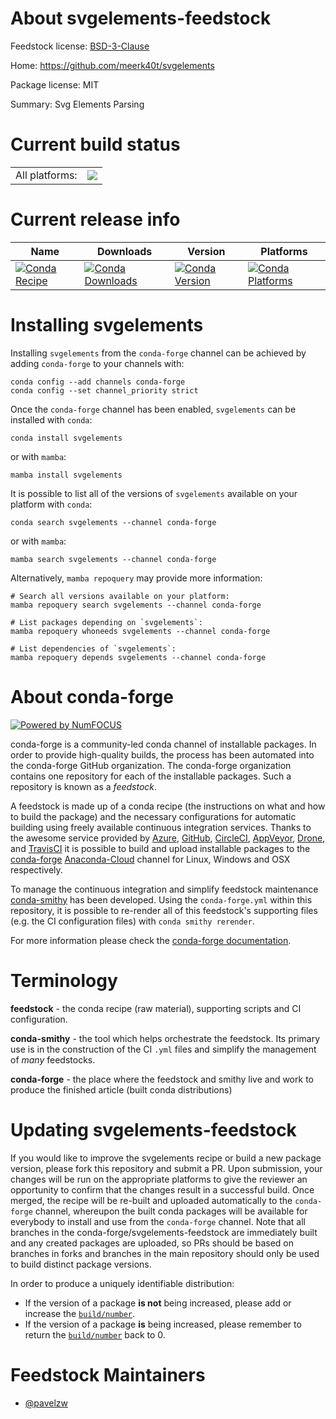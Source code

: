 About svgelements-feedstock
===========================

Feedstock license: [BSD-3-Clause](https://github.com/conda-forge/svgelements-feedstock/blob/main/LICENSE.txt)

Home: https://github.com/meerk40t/svgelements

Package license: MIT

Summary: Svg Elements Parsing

Current build status
====================


<table><tr><td>All platforms:</td>
    <td>
      <a href="https://dev.azure.com/conda-forge/feedstock-builds/_build/latest?definitionId=18215&branchName=main">
        <img src="https://dev.azure.com/conda-forge/feedstock-builds/_apis/build/status/svgelements-feedstock?branchName=main">
      </a>
    </td>
  </tr>
</table>

Current release info
====================

| Name | Downloads | Version | Platforms |
| --- | --- | --- | --- |
| [![Conda Recipe](https://img.shields.io/badge/recipe-svgelements-green.svg)](https://anaconda.org/conda-forge/svgelements) | [![Conda Downloads](https://img.shields.io/conda/dn/conda-forge/svgelements.svg)](https://anaconda.org/conda-forge/svgelements) | [![Conda Version](https://img.shields.io/conda/vn/conda-forge/svgelements.svg)](https://anaconda.org/conda-forge/svgelements) | [![Conda Platforms](https://img.shields.io/conda/pn/conda-forge/svgelements.svg)](https://anaconda.org/conda-forge/svgelements) |

Installing svgelements
======================

Installing `svgelements` from the `conda-forge` channel can be achieved by adding `conda-forge` to your channels with:

```
conda config --add channels conda-forge
conda config --set channel_priority strict
```

Once the `conda-forge` channel has been enabled, `svgelements` can be installed with `conda`:

```
conda install svgelements
```

or with `mamba`:

```
mamba install svgelements
```

It is possible to list all of the versions of `svgelements` available on your platform with `conda`:

```
conda search svgelements --channel conda-forge
```

or with `mamba`:

```
mamba search svgelements --channel conda-forge
```

Alternatively, `mamba repoquery` may provide more information:

```
# Search all versions available on your platform:
mamba repoquery search svgelements --channel conda-forge

# List packages depending on `svgelements`:
mamba repoquery whoneeds svgelements --channel conda-forge

# List dependencies of `svgelements`:
mamba repoquery depends svgelements --channel conda-forge
```


About conda-forge
=================

[![Powered by
NumFOCUS](https://img.shields.io/badge/powered%20by-NumFOCUS-orange.svg?style=flat&colorA=E1523D&colorB=007D8A)](https://numfocus.org)

conda-forge is a community-led conda channel of installable packages.
In order to provide high-quality builds, the process has been automated into the
conda-forge GitHub organization. The conda-forge organization contains one repository
for each of the installable packages. Such a repository is known as a *feedstock*.

A feedstock is made up of a conda recipe (the instructions on what and how to build
the package) and the necessary configurations for automatic building using freely
available continuous integration services. Thanks to the awesome service provided by
[Azure](https://azure.microsoft.com/en-us/services/devops/), [GitHub](https://github.com/),
[CircleCI](https://circleci.com/), [AppVeyor](https://www.appveyor.com/),
[Drone](https://cloud.drone.io/welcome), and [TravisCI](https://travis-ci.com/)
it is possible to build and upload installable packages to the
[conda-forge](https://anaconda.org/conda-forge) [Anaconda-Cloud](https://anaconda.org/)
channel for Linux, Windows and OSX respectively.

To manage the continuous integration and simplify feedstock maintenance
[conda-smithy](https://github.com/conda-forge/conda-smithy) has been developed.
Using the ``conda-forge.yml`` within this repository, it is possible to re-render all of
this feedstock's supporting files (e.g. the CI configuration files) with ``conda smithy rerender``.

For more information please check the [conda-forge documentation](https://conda-forge.org/docs/).

Terminology
===========

**feedstock** - the conda recipe (raw material), supporting scripts and CI configuration.

**conda-smithy** - the tool which helps orchestrate the feedstock.
                   Its primary use is in the construction of the CI ``.yml`` files
                   and simplify the management of *many* feedstocks.

**conda-forge** - the place where the feedstock and smithy live and work to
                  produce the finished article (built conda distributions)


Updating svgelements-feedstock
==============================

If you would like to improve the svgelements recipe or build a new
package version, please fork this repository and submit a PR. Upon submission,
your changes will be run on the appropriate platforms to give the reviewer an
opportunity to confirm that the changes result in a successful build. Once
merged, the recipe will be re-built and uploaded automatically to the
`conda-forge` channel, whereupon the built conda packages will be available for
everybody to install and use from the `conda-forge` channel.
Note that all branches in the conda-forge/svgelements-feedstock are
immediately built and any created packages are uploaded, so PRs should be based
on branches in forks and branches in the main repository should only be used to
build distinct package versions.

In order to produce a uniquely identifiable distribution:
 * If the version of a package **is not** being increased, please add or increase
   the [``build/number``](https://docs.conda.io/projects/conda-build/en/latest/resources/define-metadata.html#build-number-and-string).
 * If the version of a package **is** being increased, please remember to return
   the [``build/number``](https://docs.conda.io/projects/conda-build/en/latest/resources/define-metadata.html#build-number-and-string)
   back to 0.

Feedstock Maintainers
=====================

* [@pavelzw](https://github.com/pavelzw/)

